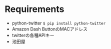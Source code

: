 # Requirements
- python-twitter
`$ pip install python-twitter`
- Amazon Dash ButtonのMACアドレス
- twitterの各種APIキー
- 池田屋
